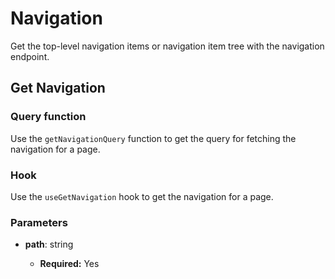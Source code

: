 # Navigation

Get the top-level navigation items or navigation item tree with the navigation endpoint.

## Get Navigation

### Query function

Use the `getNavigationQuery` function to get the query for fetching the navigation for a page.

### Hook

Use the `useGetNavigation` hook to get the navigation for a page.

### Parameters

- **path**: string

  - **Required:** Yes
